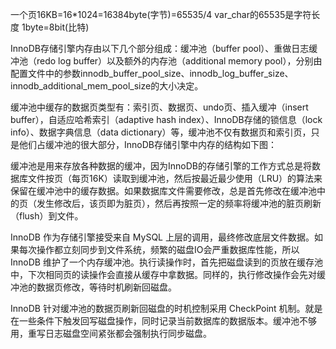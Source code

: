 一个页16KB=16*1024=16384byte(字节)=65535/4  var_char的65535是字符长度  1byte=8bit(比特)



InnoDB存储引擎内存由以下几个部分组成：缓冲池（buffer pool）、重做日志缓冲池（redo log buffer）以及额外的内存池（additional memory pool），分别由配置文件中的参数innodb_buffer_pool_size、innodb_log_buffer_size、innodb_additional_mem_pool_size的大小决定。

缓冲池中缓存的数据页类型有：索引页、数据页、undo页、插入缓冲（insert buffer），自适应哈希索引（adaptive hash index）、InnoDB存储的锁信息（lock info）、数据字典信息（data dictionary）等，缓冲池不仅有数据页和索引页，只是他们占缓冲池的很大部分，InnoDB存储引擎中内存的结构如下图：



缓冲池是用来存放各种数据的缓冲，因为InnoDB的存储引擎的工作方式总是将数据库文件按页（每页16K）读取到缓冲池，然后按最近最少使用（LRU）的算法来保留在缓冲池中的缓存数据。如果数据库文件需要修改，总是首先修改在缓冲池中的页（发生修改后，该页即为脏页），然后再按照一定的频率将缓冲池的脏页刷新（flush）到文件。


InnoDB 作为存储引擎接受来自 MySQL 上层的调用，最终修改底层文件数据。如果每次操作都立刻同步到文件系统，频繁的磁盘IO会严重数据库性能，所以 InnoDB 维护了一个内存缓冲池。执行读操作时，首先把磁盘读到的页放在缓存池中，下次相同页的读操作会直接从缓存中拿数据。同样的，执行修改操作会先对缓冲池的数据页修改，等待时机刷新回磁盘。

InnoDB 针对缓冲池的数据页刷新回磁盘的时机控制采用 CheckPoint 机制。就是在一些条件下触发回写磁盘操作，同时记录当前数据库的数据版本。缓冲池不够用，重写日志磁盘空间紧张都会强制执行同步磁盘。